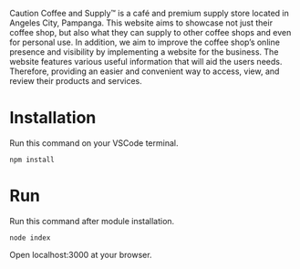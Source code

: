 Caution Coffee and Supply™ is a café and premium supply store located in Angeles City, Pampanga. This website aims to showcase not just their coffee shop, but also what they can supply to other coffee shops and even for personal use. In addition, we aim to improve the coffee shop’s online presence and visibility by implementing a website for the business. The website features various useful information that will aid the users needs. Therefore, providing an easier and convenient way to access, view, and review their products and services.


# Installation
Run this command on your VSCode terminal.
```
npm install
```

# Run
Run this command after module installation.
```
node index
```
Open localhost:3000 at your browser.
